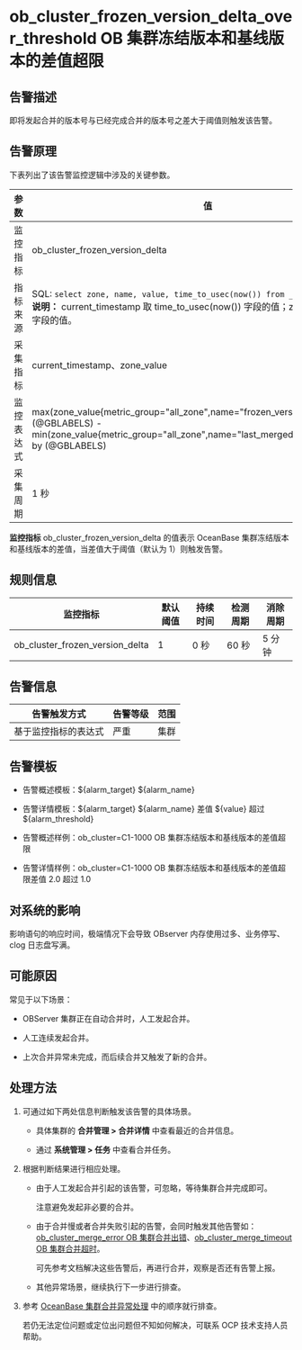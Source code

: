ob_cluster_frozen_version_delta_over_threshold OB 集群冻结版本和基线版本的差值超限
=======================================================================================



**告警描述**
-----------------------------

即将发起合并的版本号与已经完成合并的版本号之差大于阈值则触发该告警。

告警原理
-------------------------

下表列出了该告警监控逻辑中涉及的关键参数。


|  参数   |                                                                                                                                                             值                                                                                                                                                              |
|-------|----------------------------------------------------------------------------------------------------------------------------------------------------------------------------------------------------------------------------------------------------------------------------------------------------------------------------|
| 监控指标  | ob_cluster_frozen_version_delta                                                                                                                                                                                                                                                                                            |
| 指标来源  | SQL:  ```select zone, name, value, time_to_usec(now()) from __all_zone; ```  <br>**说明：** current_timestamp 取 time_to_usec(now()) 字段的值；zone_value 取 value 字段的值。    |
| 采集指标  | current_timestamp、zone_value                                                                                                                                                                                                                                                                                               |
| 监控表达式 | max(zone_value{metric_group="all_zone",name="frozen_version",@LABELS}) by (@GBLABELS) - min(zone_value{metric_group="all_zone",name="last_merged_version",@LABELS}) by (@GBLABELS)                                                                                                                                         |
| 采集周期  | 1 秒                                                                                                                                                                                                                                                                                                                        |



**监控指标** ob_cluster_frozen_version_delta 的值表示 OceanBase 集群冻结版本和基线版本的差值，当差值大于阈值（默认为 1）则触发告警。

**规则信息**
-----------------------------



|              监控指标               | 默认阈值 | 持续时间 | 检测周期 | 消除周期 |
|---------------------------------|------|------|------|------|
| ob_cluster_frozen_version_delta | 1    | 0 秒  | 60 秒 | 5 分钟 |



**告警信息**
-----------------------------



|   告警触发方式   | 告警等级 | 范围 |
|------------|------|----|
| 基于监控指标的表达式 | 严重   | 集群 |



**告警模板**
-----------------------------

* 告警概述模板：${alarm_target} ${alarm_name}



* 告警详情模板：${alarm_target} ${alarm_name} 差值 ${value} 超过 ${alarm_threshold}



* 告警概述样例：ob_cluster=C1-1000 OB 集群冻结版本和基线版本的差值超限



* 告警详情样例：ob_cluster=C1-1000 OB 集群冻结版本和基线版本的差值超限差值 2.0 超过 1.0






**对系统的影响**
-------------------------------

影响语句的响应时间，极端情况下会导致 OBserver 内存使用过多、业务停写、clog 日志盘写满。

**可能原因**
-----------------------------

常见于以下场景：

* OBServer 集群正在自动合并时，人工发起合并。



* 人工连续发起合并。



* 上次合并异常未完成，而后续合并又触发了新的合并。






处理方法
-------------------------

1. 可通过如下两处信息判断触发该告警的具体场景。

   * 具体集群的 **合并管理 \> 合并详情** 中查看最近的合并信息。



   * 通过 **系统管理 \> 任务** 中查看合并任务。






2. 根据判断结果进行相应处理。

   * 由于人工发起合并引起的该告警，可忽略，等待集群合并完成即可。

     注意避免发起非必要的合并。


   * 由于合并慢或者合并失败引起的告警，会同时触发其他告警如：[ob_cluster_merge_error OB 集群合并出错](../200.ob-alert/600.a-ob_cluster_merge_error-ob-cluster-merge-error-occurs.md)、[ob_cluster_merge_timeout OB 集群合并超时](../200.ob-alert/700.ob_cluster_merge_timeout-ob-cluster-merge-timeout.md)。

     可先参考文档解决这些告警后，再进行合并，观察是否还有告警上报。


   * 其他异常场景，继续执行下一步进行排查。






3. 参考 [OceanBase 集群合并异常处理](../400.alarm-appendix/300.handle-oceanbase-cluster-merge-exceptions.md) 中的顺序就行排查。

   若仍无法定位问题或定位出问题但不知如何解决，可联系 OCP 技术支持人员帮助。



